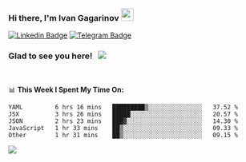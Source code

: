 ### Hi there, I'm Ivan Gagarinov <img src="https://media.giphy.com/media/hvRJCLFzcasrR4ia7z/giphy.gif" width="25px">

[![Linkedin Badge](https://img.shields.io/badge/-LinkedIn-0e76a8?style=flat-square&logo=Linkedin&logoColor=white)](https://linkedin.com/in/ivan-gagarinov-142ba3141/)
[![Telegram Badge](https://img.shields.io/badge/-Telegram-0088cc?style=flat-square&logo=Telegram&logoColor=white)](https://t.me/igagarinov)

### Glad to see you here! &nbsp; ![](https://visitor-badge.glitch.me/badge?page_id=dzencot.dzencot)

</br>

📊 **This Week I Spent My Time On:**
<!--START_SECTION:waka-->
```text
YAML         6 hrs 16 mins   █████████▒░░░░░░░░░░░░░░░   37.52 % 
JSX          3 hrs 26 mins   █████░░░░░░░░░░░░░░░░░░░░   20.57 % 
JSON         2 hrs 23 mins   ███▓░░░░░░░░░░░░░░░░░░░░░   14.30 % 
JavaScript   1 hr 33 mins    ██▒░░░░░░░░░░░░░░░░░░░░░░   09.33 % 
Other        1 hr 31 mins    ██▒░░░░░░░░░░░░░░░░░░░░░░   09.15 % 
```
<!--END_SECTION:waka-->

[![](https://github-readme-stats.vercel.app/api?username=dzencot&theme=gruvbox)](https://github.com/dzencot)
